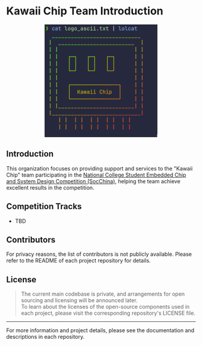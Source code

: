 # Kawaii Chip Team Introduction

<!-- logo -->
<p align="center">
  <img src="../assets/logo.png" alt="logo" width="300" />
</p>

## Introduction

This organization focuses on providing support and services to the "Kawaii Chip" team participating in the [National College Student Embedded Chip and System Design Competition (SocChina)](http://www.socchina.net/), helping the team achieve excellent results in the competition.

## Competition Tracks

- TBD

## Contributors

For privacy reasons, the list of contributors is not publicly available. Please refer to the README of each project repository for details.

## License

> The current main codebase is private, and arrangements for open sourcing and licensing will be announced later.  
> To learn about the licenses of the open-source components used in each project, please visit the corresponding repository's LICENSE file.

---

For more information and project details, please see the documentation and descriptions in each repository.

